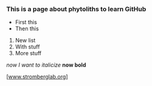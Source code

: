 ### This is a page about phytoliths to learn GitHub

* First this
* Then this

1. New list
2. With stuff
3. More stuff

*now I want to italicize*
**now bold**

[www.stromberglab.org]
